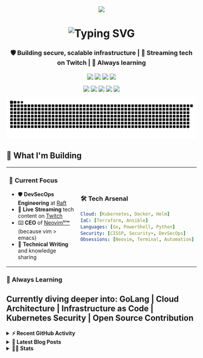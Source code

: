   <p align="center">
    <a href="https://linktr.ee/techdufus">
      <img align="center" src="https://github.com/TechDufus/techdufus/assets/46715299/65eb5cd9-fae0-4f63-95e2-427c0b1415ec"/>
    </a>
  </p>

<h1 align="center">
  <img src="https://readme-typing-svg.herokuapp.com?font=JetBrains+Mono&weight=500&size=28&duration=1500&pause=600&color=00D4AA&center=true&vCenter=true&multiline=true&repeat=false&width=600&height=140&lines=Hey+there!+I'm+Dufus!+%F0%9F%91%8B;DevSecOps+Engineer+%7C+CISSP;DNS+is+always+the+culprit+%F0%9F%94%8D;I+use+Neovim%E1%B5%87%E1%B5%97%CA%B7+%F0%9F%9A%80" alt="Typing SVG" />
</h1>

<h3 align="center">🛡️ Building secure, scalable infrastructure | 🎥 Streaming tech on Twitch | 🌱 Always learning</h3>
<p align="center">
  <a href="https://www.powershellgallery.com/profiles/matthewjdegarmo"><img align="center" src="https://img.shields.io/badge/Total%20PSGallery%20Downloads-~53,262-green"/></a>
  <a href="https://discord.gg/5M4hjfyRBj"><img align="center" src="https://img.shields.io/discord/905178979844116520.svg?label=&logo=discord&logoColor=ffffff&color=7389D8&labelColor=6A7EC2"/></a>
  <img align="center" src="https://img.shields.io/badge/CISSP-Certified-blue?style=flat&logo=isc2&logoColor=white"/>
  <img align="center" src="https://img.shields.io/badge/CompTIA-Security%2B-red?style=flat&logo=comptia&logoColor=white"/>
</p>
<p align="center">
  <a href="https://www.twitch.tv/TechDufus/about/"><img align="center" height="40" src="https://img.icons8.com/color/144/000000/twitch.png"/></a>
  <a href="https://twitter.com/techdufus"><img align="center" height="40" src="https://img.icons8.com/fluent/144/000000/twitter.png"/></a>
  <a href="https://techdufus.com"><img align="center" height="40" src="https://img.icons8.com/nolan/64/domain.png"/></a>
  <a href="https://www.reddit.com/user/techdufus"><img align="center" height="40" src="https://img.icons8.com/doodle/48/000000/reddit--v1.png"/></a>
  <a href="https://techdufus.com/feed.xml"><img align="center" height="40" src="https://img.icons8.com/dusk/64/000000/rss.png"/></a>
</p>
<p align="center">
  <picture>
    <source media="(prefers-color-scheme: dark)" srcset="./assets/github-snake-dark.svg">
    <img width="600" alt="github-snake" src="./assets/github-snake.svg">
  </picture>
</p>


## 🚀 What I'm Building

<table>
<tr>
<td width="50%">

### 🎯 Current Focus
- 🛡️ **DevSecOps Engineering** at [Raft](https://teamraft.com/)
- 🎥 **Live Streaming** tech content on [Twitch](https://www.twitch.tv/TechDufus/about/)
- ⌨️ **CEO** of [Neovimᵇᵗʷ](https://neovimbtw.com) (because vim > emacs)
- 📝 **Technical Writing** and knowledge sharing

</td>
<td width="50%">

### 🛠️ Tech Arsenal
```yaml
Cloud: [Kubernetes, Docker, Helm]
IaC: [Terraform, Ansible]
Languages: [Go, PowerShell, Python]
Security: [CISSP, Security+, DevSecOps]
Obsessions: [Neovim, Terminal, Automation]
```

</td>
</tr>
</table>

### 🌱 Always Learning
Currently diving deeper into: **GoLang** | **Cloud Architecture** | **Infrastructure as Code** | **Kubernetes Security** | **Open Source Contribution**
---

<details>
  <summary><b>⚡ Recent GitHub Activity</b></summary>
    <p>

<!--START_SECTION:activity-->
1. 🔒 Closed issue [#131](https://github.com/TechDufus/dotfiles/issues/131) in [TechDufus/dotfiles](https://github.com/TechDufus/dotfiles)
2. 🔒 Closed issue [#132](https://github.com/TechDufus/dotfiles/issues/132) in [TechDufus/dotfiles](https://github.com/TechDufus/dotfiles)
3. ❗ Opened issue [#132](https://github.com/TechDufus/dotfiles/issues/132) in [TechDufus/dotfiles](https://github.com/TechDufus/dotfiles)
4. ❗ Opened issue [#131](https://github.com/TechDufus/dotfiles/issues/131) in [TechDufus/dotfiles](https://github.com/TechDufus/dotfiles)
5. 🔒 Closed issue [#130](https://github.com/TechDufus/dotfiles/issues/130) in [TechDufus/dotfiles](https://github.com/TechDufus/dotfiles)
6. ❗ Opened issue [#130](https://github.com/TechDufus/dotfiles/issues/130) in [TechDufus/dotfiles](https://github.com/TechDufus/dotfiles)
7. ❗ Opened issue [#129](https://github.com/TechDufus/dotfiles/issues/129) in [TechDufus/dotfiles](https://github.com/TechDufus/dotfiles)
8. 🎉 Merged PR [#7](https://github.com/TechDufus/home.io/pull/7) in [TechDufus/home.io](https://github.com/TechDufus/home.io)
9. 💪 Opened PR [#7](https://github.com/TechDufus/home.io/pull/7) in [TechDufus/home.io](https://github.com/TechDufus/home.io)
10. 🎉 Merged PR [#21](https://github.com/TechDufus/techdufus.github.io/pull/21) in [TechDufus/techdufus.github.io](https://github.com/TechDufus/techdufus.github.io)
<!--END_SECTION:activity-->
  </p>
</details>

 <details>
  <summary><b>👀 Latest Blog Posts</b></summary>
    <p>

 <!-- BLOG-POST-LIST:START -->
- [Building a Talos Kubernetes Homelab with Terraform on Proxmox](https://TechDufus.com/tech/2025/06/30/building-a-talos-kubernetes-homelab-on-proxmox-with-terraform.html)
- [Working with Private Container Registries: Nexus and Kubernetes](https://TechDufus.com/tech/2025/06/06/working-with-private-container-registries-nexus-and-kubernetes.html)
- [Troubleshooting RKE2 Kubernetes Master Node Failures in Production](https://TechDufus.com/tech/2025/06/06/troubleshooting-rke2-kubernetes-master-node-failures-in-production.html)
- [I Make Excuses - Eating Well](https://TechDufus.com/personal/2023/09/13/i-make-excuses.html)
- [Introduction to GoLang Structs](https://TechDufus.com/tech/2022/12/07/intrnduction-to-go-structs.html)
- [What is GoLang?](https://TechDufus.com/tech/2022/12/06/what-is-golang.html)
- [Creating a Progress Indicator for your PowerShell Processes](https://TechDufus.com/tech/2022/04/26/creating-a-progress-indicator-for-your-powershell-processes.html)
- [Using $PSStyle to Spice up your Output](https://TechDufus.com/tech/2022/04/22/using-psstyle-to-spice-up-your-output.html)
- [Playing With Dates in PowerShell](https://TechDufus.com/tech/2021/12/01/playing-with-dates-in-powershell.html)
- [Introducing the BlogQueue GitHub Action](https://TechDufus.com/tech/2021/11/23/introducing-the-blogqueue-github-action.html)
<!-- BLOG-POST-LIST:END -->
  </p>
</details>

<details>
  <summary><b>👨‍💻 Stats</b></summary>
  <p align="center">
    <a>
      <img align="center" src="https://gist.githubusercontent.com/TechDufus/1eaef21799d1d62623cbfb229769d1c0/raw/fd08c846893bfdd8fcf037804861da41b9c97773/github-metrics.svg"/>
    </a>
  </p>
</details>


<!-- <img align="center" alt="techdufus's Github Stats" src="https://github-readme-stats.vercel.app/api?username=techdufus&show_icons=true&count_private=true&theme=dark&include_all_commits=true&line_height=21&cache_seconds=1800"/>
<img src="https://github-readme-streak-stats.herokuapp.com/?user=techdufus&theme=dark" alt="GitHub Streak" data-canonical-src="https://github-readme-streak-stats.herokuapp.com/?user=techdufus&theme=dark" style="max-width:100%;"> -->

<!-- SPONSORS-LIST:START -->
<!-- SPONSORS-LIST:END -->
